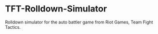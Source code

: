 # TFT-Rolldown-Simulator
Rolldown simulator for the auto battler game from Riot Games, Team Fight Tactics.
